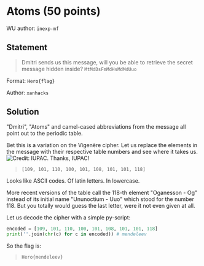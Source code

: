# Atoms (50 points)

WU author: `inexp-mf`

## Statement
>Dmitri sends us this message, will you be able to retrieve the secret message hidden inside?
`MtMdDsFmMdHsMdMdUuo`

Format: `Hero{flag}`

Author: `xanhacks`

## Solution
"Dmitri", "Atoms" and camel-cased abbreviations from the message all point out to the periodic table.

Bet this is a variation on the Vigenère cipher. Let us replace the elements in the message with their respective table numbers and see where it takes us.
![Credit: IUPAC. Thanks, IUPAC!](https://iupac.org/wp-content/uploads/2018/12/IUPAC_Periodic_Table-01Dec18.jpg)

>`[109, 101, 110, 100, 101, 108, 101, 101, 118]`

Looks like ASCII codes. Of latin letters. In lowercase.

More recent versions of the table call the 118-th element "Oganesson - Og" instead of its initial name "Ununoctium - Uuo" which stood for the number 118. But you totally would guess the last letter, were it not even given at all.

Let us decode the cipher with a simple py-script:
```python
encoded = [109, 101, 110, 100, 101, 108, 101, 101, 118]
print(''.join(chr(c) for c in encoded)) # mendeleev
```

So the flag is: 
>`Hero{mendeleev}`